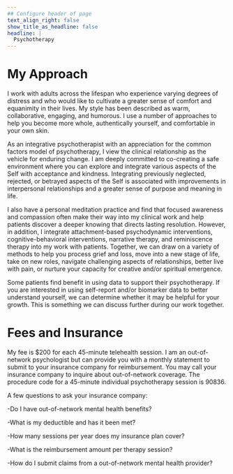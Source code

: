 ```yaml
---
## Configure header of page
text_align_right: false
show_title_as_headline: false
headline: |
  Psychotherapy
---
```


<!-- this is a subheadline -->
# My Approach

I work with adults across the lifespan who experience varying degrees of distress and who would like to cultivate a greater sense of comfort and equanimity in their lives. My style has been described as warm, collaborative, engaging, and humorous. I use a number of approaches to help you become more whole, authentically yourself, and comfortable in your own skin.

As an integrative psychotherapist with an appreciation for the common factors model of psychotherapy, I view the clinical relationship as the vehicle for enduring change. I am deeply committed to co-creating a safe environment where you can explore and integrate various aspects of the Self with acceptance and kindness. Integrating previously neglected, rejected, or betrayed aspects of the Self is associated with improvements in interpersonal relationships and a greater sense of purpose and meaning in life.

I also have a personal meditation practice and find that focused awareness and compassion often make their way into my clinical work and help patients discover a deeper knowing that directs lasting resolution. However, in addition, I integrate attachment-based psychodynamic interventions, cognitive-behavioral interventions, narrative therapy, and reminiscence therapy into my work with patients. Together, we can draw on a variety of methods to help you process grief and loss, move into a new stage of life, take on new roles, navigate challenging aspects of relationships, better live with pain, or nurture your capacity for creative and/or spiritual emergence.

Some patients find benefit in using data to support their psychotherapy. If you are interested in using self-report and/or biomarker data to better understand yourself, we can determine whether it may be helpful for your growth. This is something we can discuss further during our work together.

# Fees and Insurance

My fee is $200 for each 45-minute telehealth session. I am an out-of-network psychologist but can provide you with a monthly statement to submit to your insurance company for reimbursement. You may call your insurance company to inquire about out-of-network coverage. The procedure code for a 45-minute individual psychotherapy session is 90836.

A few questions to ask your insurance company:

-Do I have out-of-network mental health benefits?

-What is my deductible and has it been met?

-How many sessions per year does my insurance plan cover?

-What is the reimbursement amount per therapy session?

-How do I submit claims from a out-of-network mental health provider?


























